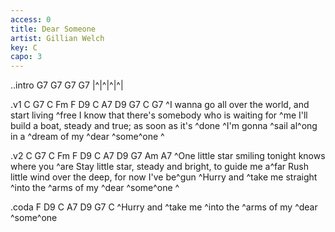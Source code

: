 ```yaml
---
access: 0
title: Dear Someone
artist: Gillian Welch
key: C
capo: 3
---
```

..intro G7 G7 G7 G7
|^|^|^|^|

.v1 C G7 C Fm F D9 C A7 D9 G7 C G7
^I wanna go all over the world, and start living ^free 
I know that there's somebody who is waiting for ^me 
I'll build a boat, steady and true; as soon as it's ^done 
^I'm gonna ^sail al^ong in a ^dream of my ^dear ^some^one  ^ 

.v2 C G7 C Fm F D9 C A7 D9 G7 Am A7
^One little star smiling tonight knows where you ^are 
Stay little star, steady and bright, to guide me a^far 
Rush little wind over the deep, for now I've be^gun 
^Hurry and ^take me straight ^into the ^arms of my ^dear ^some^one ^ 

.coda F D9 C A7 D9 G7 C
^Hurry and ^take me ^into the ^arms of my ^dear ^some^one 
